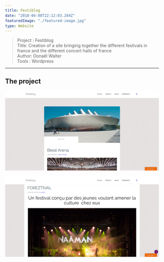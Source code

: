 ```yaml
---
title: Festiblog
date: "2018-04-08T22:12:03.284Z"
featuredImage: "./featured-image.jpg"
type: Website
---
```

>Project : Festiblog<br>
>Title: Creation of a site bringing together the different festivals in france and the different concert halls of france<br>
>Author: Donaël Walter <br>
>Tools : Wordpress
----------------------------------------------------------

## The project
![lerp](./salles.jpg)
<br></br>
![fest](./festivales.jpg)
